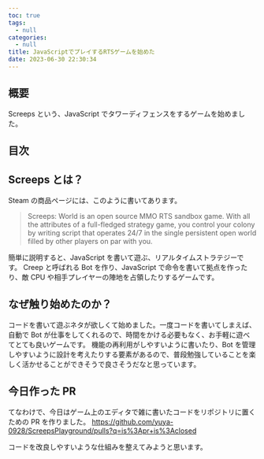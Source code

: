 ```yaml
---
toc: true
tags:
  - null
categories:
  - null
title: JavaScriptでプレイするRTSゲームを始めた
date: 2023-06-30 22:30:34
---
```


## 概要

Screeps という、JavaScript でタワーディフェンスをするゲームを始めました。

## 目次

<!-- toc -->

<!--more-->

## Screeps とは？

Steam の商品ページには、このように書いてあります。

> Screeps: World is an open source MMO RTS sandbox game. With all the attributes of a full-fledged strategy game, you control your colony by writing script that operates 24/7 in the single persistent open world filled by other players on par with you.

簡単に説明すると、JavaScript を書いて遊ぶ、リアルタイムストラテジーです。
Creep と呼ばれる Bot を作り、JavaScript で命令を書いて拠点を作ったり、敵 CPU や相手プレイヤーの陣地を占領したりするゲームです。

## なぜ触り始めたのか？

コードを書いて遊ぶネタが欲しくて始めました。一度コードを書いてしまえば、自動で Bot が仕事をしてくれるので、時間をかける必要もなく、お手軽に遊べてとても良いゲームです。
機能の再利用がしやすいように書いたり、Bot を管理しやすいように設計を考えたりする要素があるので、普段勉強していることを楽しく活かせることができそうで良さそうだなと思っています。

## 今日作った PR

てなわけで、今日はゲーム上のエディタで雑に書いたコードをリポジトリに置くための PR を作りました。
https://github.com/yuya-0928/ScreepsPlayground/pulls?q=is%3Apr+is%3Aclosed

コードを改良しやすいような仕組みを整えてみようと思います。
